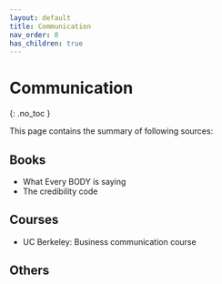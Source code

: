 ```yaml
---
layout: default
title: Communication
nav_order: 8
has_children: true
---
```


# Communication
{: .no_toc }


This page contains the summary of following sources:

## Books
* What Every BODY is saying
* The credibility code

## Courses
* UC Berkeley: Business communication course

## Others
